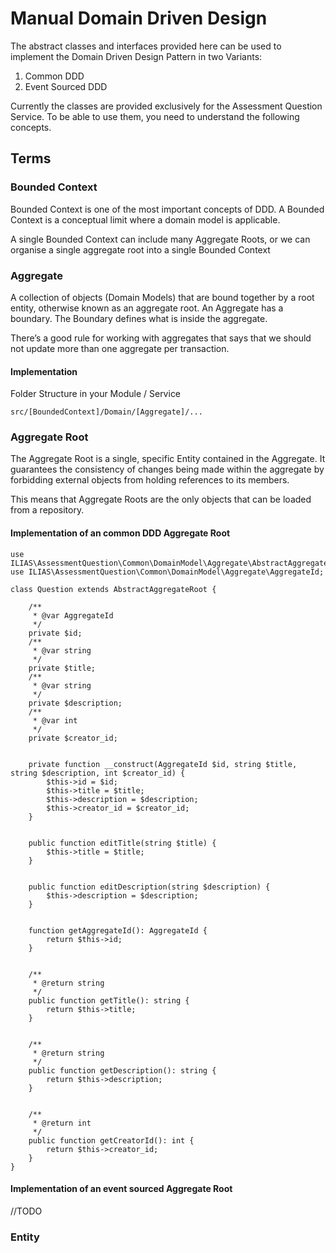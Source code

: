 # Manual Domain Driven Design
The abstract classes and interfaces provided here can be used to implement the Domain Driven Design Pattern in two Variants:
1. Common DDD
2. Event Sourced DDD

Currently the classes are provided exclusively for the Assessment Question Service. To be able to use them, you need to understand the following concepts.

## Terms
### Bounded Context
Bounded Context is one of the most important concepts of DDD. A Bounded Context is a conceptual limit where a domain model is applicable.

A single Bounded Context can include many Aggregate Roots, or we can organise a single aggregate root into a single Bounded Context

### Aggregate

A collection of objects (Domain Models) that are bound together by a root entity, otherwise known as an aggregate root. An Aggregate has a boundary. The Boundary defines what is inside the aggregate. 

There’s a good rule for working with aggregates that says that we should not update more than one aggregate per transaction.

#### Implementation
Folder Structure in your Module / Service
```
src/[BoundedContext]/Domain/[Aggregate]/...
```

### Aggregate Root
The Aggregate Root is a single, specific Entity contained in the Aggregate. It guarantees the consistency of changes being made within the aggregate by forbidding external objects from holding references to its members.

This means that Aggregate Roots are the only objects that can be loaded from a repository.

#### Implementation of an common DDD Aggregate Root
```
use ILIAS\AssessmentQuestion\Common\DomainModel\Aggregate\AbstractAggregateRoot;
use ILIAS\AssessmentQuestion\Common\DomainModel\Aggregate\AggregateId;

class Question extends AbstractAggregateRoot {

	/**
	 * @var AggregateId
	 */
	private $id;
	/**
	 * @var string
	 */
	private $title;
	/**
	 * @var string
	 */
	private $description;
	/**
	 * @var int
	 */
	private $creator_id;


	private function __construct(AggregateId $id, string $title, string $description, int $creator_id) {
		$this->id = $id;
		$this->title = $title;
		$this->description = $description;
		$this->creator_id = $creator_id;
	}


	public function editTitle(string $title) {
		$this->title = $title;
	}


	public function editDescription(string $description) {
		$this->description = $description;
	}

	
	function getAggregateId(): AggregateId {
		return $this->id;
	}


	/**
	 * @return string
	 */
	public function getTitle(): string {
		return $this->title;
	}


	/**
	 * @return string
	 */
	public function getDescription(): string {
		return $this->description;
	}


	/**
	 * @return int
	 */
	public function getCreatorId(): int {
		return $this->creator_id;
	}
}
```

#### Implementation of an event sourced Aggregate Root
//TODO

### Entity